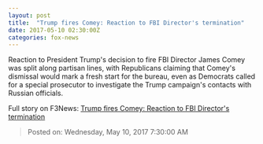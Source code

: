 ```yaml
---
layout: post
title:  "Trump fires Comey: Reaction to FBI Director's termination"
date: 2017-05-10 02:30:00Z
categories: fox-news
---
```


Reaction to President Trump's decision to fire FBI Director James Comey was split along partisan lines, with Republicans claiming that Comey's dismissal would mark a fresh start for the bureau, even as Democrats called for a special prosecutor to investigate the Trump campaign's contacts with Russian officials.


Full story on F3News: [Trump fires Comey: Reaction to FBI Director's termination](http://www.f3nws.com/n/3nTsNJ)

> Posted on: Wednesday, May 10, 2017 7:30:00 AM
